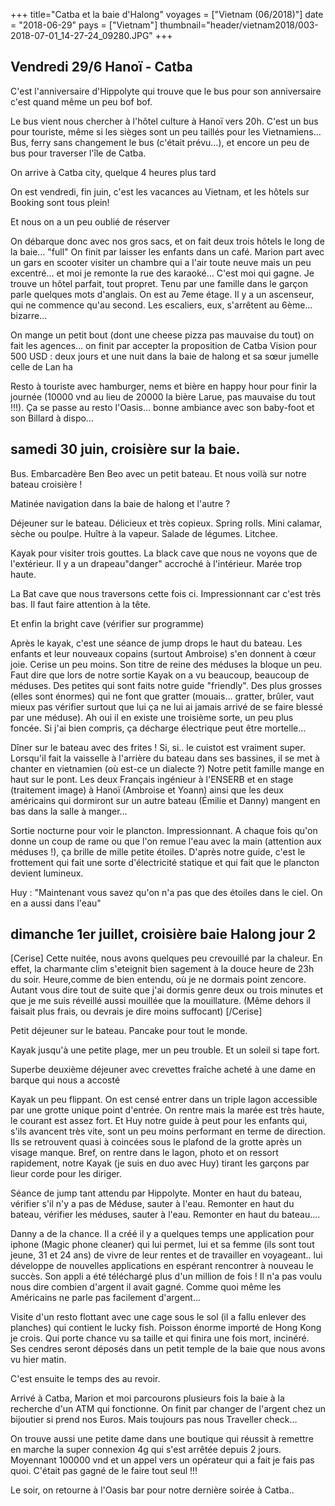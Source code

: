 +++
title="Catba et la baie d'Halong"
voyages = ["Vietnam (06/2018)"]
date = "2018-06-29"
pays = ["Vietnam"]
thumbnail="header/vietnam2018/003-2018-07-01_14-27-24_09280.JPG"
+++


## Vendredi 29/6 Hanoï - Catba

C'est l'anniversaire d'Hippolyte qui trouve que le bus pour son anniversaire c'est quand même un peu bof bof.

Le bus vient nous chercher à l'hôtel culture à Hanoï vers 20h. C'est un bus pour touriste, même si les sièges sont un peu taillés pour les Vietnamiens…
Bus, ferry sans changement le bus (c'était prévu…), et encore un peu de bus pour traverser l'île de Catba. 

On arrive à Catba city, quelque 4 heures plus tard

On est vendredi, fin juin, c'est les vacances au Vietnam, et les hôtels sur Booking sont tous plein! 

Et nous on a un peu oublié de réserver

On débarque donc avec nos gros sacs, et on fait deux trois hôtels le long de la baie… "full"
On finit par laisser les enfants dans un café. Marion part avec un gars en scooter visiter un chambre qui a l'air toute neuve mais un peu excentré… et moi je remonte la rue des karaoké… C'est moi qui gagne. Je trouve un hôtel parfait, tout propret. Tenu par une famille dans le garçon parle quelques mots d'anglais. 
On est au 7eme étage. Il y a un ascenseur, qui ne commence qu'au second. Les escaliers, eux, s'arrêtent au 6ème… bizarre…

On mange un petit bout (dont une cheese pizza pas mauvaise du tout) on fait les agences… on finit par accepter la proposition de Catba Vision pour 500 USD : deux jours et une nuit dans la baie de halong et sa sœur jumelle celle de Lan ha

Resto à touriste avec hamburger, nems et bière en happy hour pour finir la journée (10000 vnd au lieu de 20000 la bière Larue, pas mauvaise du tout !!!). Ça se passe au resto l'Oasis… bonne ambiance avec son baby-foot et son Billard à dispo…

## samedi 30 juin, croisière sur la baie.

Bus. Embarcadère Ben Beo avec un petit bateau. Et nous voilà sur notre bateau croisière !

Matinée navigation dans la baie de halong et l'autre ?

Déjeuner sur le bateau. Délicieux et très copieux. Spring rolls. Mini calamar, sèche ou poulpe. Huître à la vapeur. Salade de légumes. Litchee. 

Kayak pour visiter trois gouttes. La black cave que nous ne voyons que de l'extérieur. Il y a un drapeau"danger" accroché à l'intérieur. Marée trop haute.

La Bat cave que nous traversons cette fois ci. Impressionnant car c'est très bas. Il faut faire attention à la tête.

Et enfin la bright cave (vérifier sur programme)

Après le kayak, c'est une séance de jump drops le haut du bateau. Les enfants et leur nouveaux copains (surtout Ambroise) s'en donnent à cœur joie. Cerise un peu moins. Son titre de reine des méduses la bloque un peu. Faut dire que lors de notre sortie Kayak on a vu beaucoup, beaucoup de méduses. Des petites qui sont faits notre guide "friendly". Des plus grosses (elles sont énormes) qui ne font que gratter (mouais… gratter, brûler, vaut mieux pas vérifier surtout que lui ça ne lui ai jamais arrivé de se faire blessé par une méduse). Ah oui il en existe une troisième sorte, un peu plus foncée. Si j'ai bien compris, ça décharge électrique peut être mortelle...

Dîner sur le bateau avec des frites ! Si, si.. le cuistot est vraiment super. Lorsqu'il fait la vaisselle à l'arrière du bateau dans ses bassines, il se met à chanter en vietnamien (où est-ce un dialecte ?)
Notre petit famille mange en haut sur le pont.
Les deux Français ingénieur à l'ENSERB et en stage (traitement image) à Hanoï (Ambroise et Yoann) ainsi que les deux américains qui dormiront sur un autre bateau (Émilie et Danny) mangent en bas dans la salle à manger…

Sortie nocturne pour voir le plancton. Impressionnant. A chaque fois qu'on donne un coup de rame ou que l'on remue l'eau avec la main (attention aux méduses !), ça brille de mille petite étoiles. D'après notre guide, c'est le frottement qui fait une sorte d'électricité statique et qui fait que le plancton devient lumineux.

Huy : "Maintenant vous savez qu'on n'a pas que des étoiles dans le ciel. On en a aussi dans l'eau" 

## dimanche 1er juillet, croisière baie Halong jour 2

[Cerise]
Cette nuitée, nous avons quelques peu crevouillé par la chaleur. En effet, la charmante clim s'eteignit bien sagement à la douce heure de 23h du soir. Heure,comme de bien entendu, où je ne dormais point zencore.
Autant vous dire tout de suite que j'ai dormis genre deux ou trois minutes et que je me suis réveillé aussi mouillée que la mouillature. (Même dehors il faisait plus frais, ou devrais je dire moins suffocant)
[/Cerise]

Petit déjeuner sur le bateau. Pancake pour tout le monde.

Kayak jusqu'à une petite plage, mer un peu trouble. Et un soleil si tape fort.

Superbe deuxième déjeuner avec crevettes fraîche acheté à une dame en barque qui nous a accosté

Kayak un peu flippant. On est censé entrer dans un triple lagon accessible par une grotte unique point d'entrée. On rentre mais la marée est très haute, le courant est assez fort. Et Huy notre guide à peut pour les enfants qui, s'ils avancent très vite, sont un peu moins performant en terme de direction. Ils se retrouvent quasi à coincées sous le plafond de la grotte après un visage manque. Bref, on rentre dans le lagon, photo et on ressort rapidement, notre Kayak (je suis en duo avec Huy) tirant les garçons par lieur corde pour les diriger.

Séance de jump tant attendu par Hippolyte. Monter en haut du bateau, vérifier s'il n'y a pas de Méduse, sauter à l'eau. Remonter en haut du bateau, vérifier les méduses, sauter à l'eau. Remonter en haut du bateau….

Danny a de la chance. Il a créé il y a quelques temps une application pour iphone (Magic phone cleaner) qui lui permet, lui et sa femme (ils sont tout jeune, 31 et 24 ans) de vivre de leur rentes et de travailler en voyageant.. lui développe de nouvelles applications en espérant rencontrer à nouveau le succès. Son appli a été téléchargé plus d'un million de fois ! Il n'a pas voulu nous dire combien d'argent il avait gagné. Comme quoi même les Américains ne parle pas facilement d'argent...

Visite d'un resto flottant avec une cage sous le sol (il a fallu enlever des planches) qui contient le lucky fish. Poisson énorme importé de Hong Kong je crois. Qui porte chance vu sa taille et qui finira une fois mort, incinéré. Ses cendres seront déposés dans un petit temple de la baie que nous avons vu hier matin.

C'est ensuite le temps des au revoir. 

Arrivé à Catba, Marion et moi parcourons plusieurs fois la baie à la recherche d'un ATM qui fonctionne. On finit par changer de l'argent chez un bijoutier si prend nos Euros. Mais toujours pas nous Traveller check…

On trouve aussi une petite dame dans une boutique qui réussit à remettre en marche la super connexion 4g qui s'est arrêtée depuis 2 jours. Moyennant 100000 vnd et un appel vers un opérateur qui a fait je fais pas quoi. C'était pas gagné de le faire tout seul !!!

Le soir, on retourne à l'Oasis bar pour notre dernière soirée à Catba..



